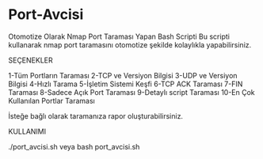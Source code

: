 # Port-Avcisi
Otomotize Olarak Nmap Port Taraması Yapan Bash Scripti
Bu scripti kullanarak nmap port taramasını otomotize şekilde kolaylıkla yapabilirsiniz.




SEÇENEKLER

1-Tüm Portların Taraması
2-TCP ve Versiyon Bilgisi
3-UDP ve Versiyon Bilgisi
4-Hızlı Tarama
5-İşletim Sistemi Keşfi
6-TCP ACK Taraması
7-FIN Taraması
8-Sadece Açık Port Taraması
9-Detaylı script Taraması
10-En Çok Kullanılan Portlar Taraması


İsteğe bağlı olarak taramanıza rapor oluşturabilirsiniz.

KULLANIMI


./port_avcisi.sh veya bash port_avcisi.sh

